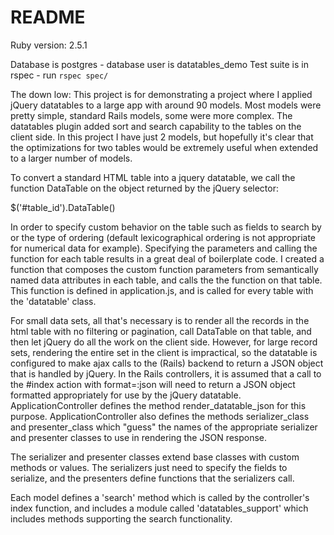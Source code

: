 # README

Ruby version: 2.5.1

Database is postgres - database user is datatables_demo
Test suite is in rspec - run `rspec spec/`

The down low:
This project is for demonstrating a project where I applied jQuery datatables to a large app with around 90 models. Most models were pretty simple, standard Rails models, some were more complex. The datatables plugin added sort and search capability to the tables on the client side. 
In this project I have just 2 models, but hopefully it's clear that the optimizations for two tables would be extremely useful when extended to a larger number of models.

To convert a standard HTML table into a jquery datatable, we call the function DataTable on the object returned by the jQuery selector:

$('#table_id').DataTable()

In order to specify custom behavior on the table such as fields to search by or the type of ordering (default lexicographical ordering is not appropriate for numerical data for example). Specifying the parameters and calling the function for each table results in a great deal of boilerplate code. I created a function that composes the custom function parameters from semantically named data attributes in each table, and calls the the function on that table. This function is defined in application.js, and is called for every table with the 'datatable' class.

For small data sets, all that's necessary is to render all the records in the html table with no filtering or pagination, call DataTable on that table, and then let jQuery do all the work on the client side. However, for large record sets, rendering the entire set in the client is impractical, so the datatable is configured to make ajax calls to the (Rails) backend to return a JSON object that is handled by jQuery. In the Rails controllers, it is assumed that a call to the #index action with format=:json will need to return a JSON object formatted appropriately for use by the jQuery datatable. ApplicationController defines the method render_datatable_json for this purpose. ApplicationController also defines the methods serializer_class and presenter_class which "guess" the names of the appropriate serializer and presenter classes to use in rendering the JSON response. 

The serializer and presenter classes extend base classes with custom methods or values. The serializers just need to specify the fields to serialize, and the presenters define functions that the serializers call.

Each model defines a 'search' method which is called by the controller's index function, and includes a module called 'datatables_support' which includes methods supporting the search functionality.

